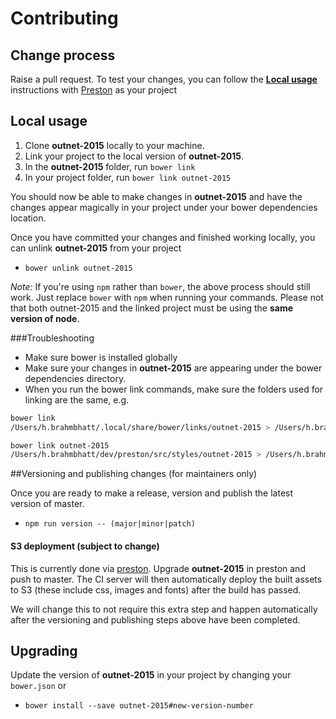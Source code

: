 # Contributing

## Change process

Raise a pull request. To test your changes, you can follow the **[Local usage](#local-usage)** instructions with [Preston](https://github.com/NET-A-PORTER/preston) as your project

## Local usage 

1. Clone **outnet-2015** locally to your machine.
2. Link your project to the local version of **outnet-2015**.
  1. In the **outnet-2015** folder, run `bower link`
  2. In your project folder, run `bower link outnet-2015`

You should now be able to make changes in **outnet-2015** and have the changes appear magically in your project under your bower dependencies location.

Once you have committed your changes and finished working locally, you can unlink **outnet-2015** from your project
- `bower unlink outnet-2015`

*Note:* If you're using `npm` rather than `bower`, the above process should still work. Just replace `bower` with `npm` when running your commands. Please not that both outnet-2015 and the linked project must be using the **same version of node**.

###Troubleshooting
- Make sure bower is installed globally
- Make sure your changes in **outnet-2015** are appearing under the bower dependencies directory.
- When you run the bower link commands, make sure the folders used for linking are the same, e.g.
```bash
bower link
/Users/h.brahmbhatt/.local/share/bower/links/outnet-2015 > /Users/h.brahmbhatt/dev/outnet-2015

bower link outnet-2015
/Users/h.brahmbhatt/dev/preston/src/styles/outnet-2015 > /Users/h.brahmbhatt/.local/share/bower/links/outnet-2015
```

##Versioning and publishing changes (for maintainers only)

Once you are ready to make a release, version and publish the latest version of master.
  - `npm run version -- (major|minor|patch)`

#### S3 deployment (subject to change)

This is currently done via [preston](https://github.com/NET-A-PORTER/preston). Upgrade **outnet-2015** in preston and push to master. The CI server will then automatically deploy the built assets to S3 (these include css, images and fonts) after the build has passed.

We will change this to not require this extra step and happen automatically after the versioning and publishing steps above have been completed.

## Upgrading
Update the version of **outnet-2015** in your project by changing your `bower.json` or
- `bower install --save outnet-2015#new-version-number`
